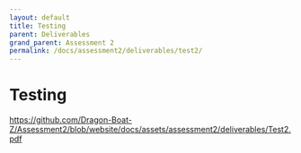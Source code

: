 ```yaml
---
layout: default
title: Testing
parent: Deliverables
grand_parent: Assessment 2
permalink: /docs/assessment2/deliverables/test2/
---
```


# Testing

https://github.com/Dragon-Boat-Z/Assessment2/blob/website/docs/assets/assessment2/deliverables/Test2.pdf